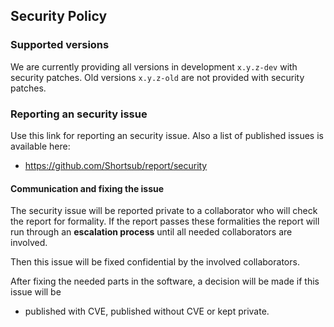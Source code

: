 ## Security Policy

### Supported versions

We are currently providing all versions in development `x.y.z-dev`
with security patches.  Old versions `x.y.z-old` are not provided with
security patches.

### Reporting an security issue

Use this link for reporting an security issue.  Also a list of
published issues is available here:

* https://github.com/Shortsub/report/security

#### Communication and fixing the issue

The security issue will be reported private to a collaborator who will
check the report for formality.  If the report passes these
formalities the report will run through an **escalation process**
until all needed collaborators are involved.

Then this issue will be fixed confidential by the involved
collaborators.

After fixing the needed parts in the software, a decision will be made
if this issue will be

* published with CVE, published without CVE or kept private.
